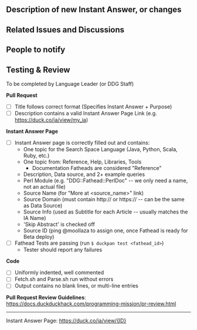 <!-- Use the appropriate format for your Pull Request title above ^^^^^:

If this is a bug fix:
{IA Name}: {Description of change}

If this is a New Instant Answer:
New {IA Name} Spice

If this is something else:
{Tests/Docs/Other}: {Short Description}

-->


## Description of new Instant Answer, or changes
<!-- What does this new Instant Answer do? What changes does this PR introduce? -->


## Related Issues and Discussions
<!-- Link related issues here to automatically close them when PR is merged -->
<!-- E.g. "Fixes #1234" -->


## People to notify
<!-- Please @mention any relevant people/organizations here: -->

## Testing & Review
To be completed by Language Leader (or DDG Staff)

**Pull Request**
- [ ] Title follows correct format (Specifies Instant Answer + Purpose)
- [ ] Description contains a valid Instant Answer Page Link (e.g. https://duck.co/ia/view/my_ia)

**Instant Answer Page**
- [ ] Instant Answer page is correctly filled out and contains:
    - One topic for the Search Space Language (Java, Python, Scala, Ruby, etc.)
    - One topic from: Reference, Help, Libraries, Tools
        - Documentation Fatheads are considered "Reference"
    - Description, Data source, and 2+ example queries
    - Perl Module (e.g. "DDG::Fathead::PerlDoc" -- we only need a name, not an actual file)
    - Source Name (for "More at <source_name>" link)
    - Source Domain (must contain http:// or https:// -- can be the same as Data Source)
    - Source Info (used as Subtitle for each Article -- usually matches the IA Name)
    - 'Skip Abstract' is checked off
    - Source ID (ping @moollaza to assign one, once Fathead is ready for Beta deploy)
- [ ] Fathead Tests are passing (run `$ duckpan test <fathead_id>`)
    - Tester should report any failures

**Code**
- [ ] Uniformly indented, well commented
- [ ] Fetch.sh and Parse.sh run without errors
- [ ] Output contains no blank lines, or multi-line entries

**Pull Request Review Guidelines**: https://docs.duckduckhack.com/programming-mission/pr-review.html

<!-- DO NOT REMOVE -->
---

<!-- The Instant Answer ID can be found by clicking the `?` icon beside the Instant Answer result on DuckDuckGo.com -->
Instant Answer Page: https://duck.co/ia/view/{ID}
<!-- FILL THIS IN:                           ^^^^ -->
